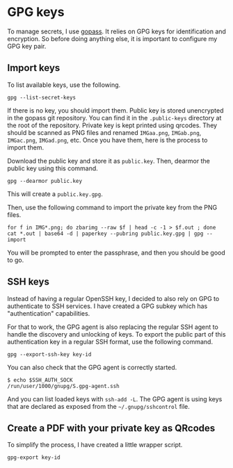 # GPG keys

To manage secrets, I use [gopass](https://github.com/gopasspw/gopass). It relies on GPG keys for identification and encryption. So before doing anything else, it is important to configure my GPG key pair.

## Import keys

To list available keys, use the following.

```
gpg --list-secret-keys
```

If there is no key, you should import them. Public key is stored unencrypted in the gopass git repository. You can find it in the `.public-keys` directory at the root of the repository. Private key is kept printed using qrcodes. They should be scanned as PNG files and renamed `IMGaa.png`, `IMGab.png`, `IMGac.png`, `IMGad.png`, etc. Once you have them, here is the process to import them.

Download the public key and store it as `public.key`. Then, dearmor the public key using this command.

```
gpg --dearmor public.key
```

This will create a `public.key.gpg`.

Then, use the following command to import the private key from the PNG files.

```
for f in IMG*.png; do zbarimg --raw $f | head -c -1 > $f.out ; done
cat *.out | base64 -d | paperkey --pubring public.key.gpg | gpg --import
```

You will be prompted to enter the passphrase, and then you should be good to go.

## SSH keys

Instead of having a regular OpenSSH key, I decided to also rely on GPG to authenticate to SSH services. I have created a GPG subkey which has "authentication" capabilities.

For that to work, the GPG agent is also replacing the regular SSH agent to handle the discovery and unlocking of keys. To export the public part of this authentication key in a regular SSH format, use the following command.

```
gpg --export-ssh-key key-id
```

You can also check that the GPG agent is correctly started.

```
$ echo $SSH_AUTH_SOCK
/run/user/1000/gnupg/S.gpg-agent.ssh
```

And you can list loaded keys with `ssh-add -L`. The GPG agent is using keys that are declared as exposed from the `~/.gnupg/sshcontrol` file.

## Create a PDF with your private key as QRcodes

To simplify the process, I have created a little wrapper script.

```
gpg-export key-id
```
